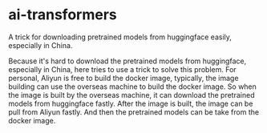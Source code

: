 # ai-transformers

A trick for downloading pretrained models from huggingface easily, especially in China.

Because it's hard to download the pretrained models from huggingface, especially in China, here tries to use a trick to 
solve this problem.
For personal, Aliyun is free to build the docker image, typically, the image building can use the overseas machine 
to build the docker image. So when the image is built by the overseas machine, it can download the pretrained models from
huggingface fastly.
After the image is built, the image can be pull from Aliyun fastly. And then the pretrained models can be take from the docker image.
